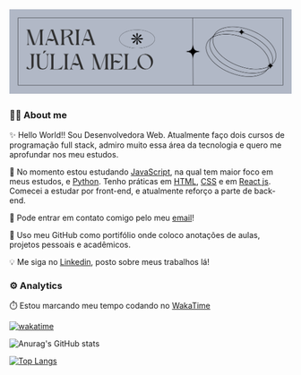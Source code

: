 ## ![](./assets/Banner%20para%20Docs%20Resumo%20de%20Projeto%20Moderno%20Minimalista%20Preto%20e%20Branco.png)

### 👩‍💻 About me
✨ Hello World!! Sou Desenvolvedora Web. Atualmente faço dois cursos de programação full stack, admiro muito essa área da tecnologia e quero me aprofundar nos meu estudos.

🚀 No momento estou estudando [JavaScript](https://developer.mozilla.org/pt-BR/docs/Web/JavaScript), na qual tem maior foco em meus estudos, e [Python](https://www.python.org/). Tenho práticas em [HTML](https://developer.mozilla.org/pt-BR/docs/Web/HTML), [CSS](https://developer.mozilla.org/pt-BR/docs/Web/CSS) e em [React js](https://react.dev/). Comecei a estudar por front-end, e atualmente reforço a parte de back-end.

📧 Pode entrar em contato comigo pelo meu [email](mailto:mjuliamary0@gmail.com)!

🌟 Uso meu GitHub como portifólio onde coloco anotações de aulas, projetos pessoais e acadêmicos.

💡 Me siga no [Linkedin](www.linkedin.com/in/maria-júlia-soares-885a5b22b), posto sobre meus trabalhos lá!

### ⚙️ Analytics

⏱️ Estou marcando meu tempo codando no [WakaTime](https://wakatime.com/dashboard)

 [![wakatime](https://wakatime.com/badge/user/018c5d95-473a-48d9-91d9-e6be64569c83.svg)](https://wakatime.com/@018c5d95-473a-48d9-91d9-e6be64569c83)

![Anurag's GitHub stats](https://github-readme-stats.vercel.app/api?username=majuss8&show_icons=true&theme=dracula)

[![Top Langs](https://github-readme-stats.vercel.app/api/top-langs/?username=majuss8&layout=donut)](https://github.com/majuss8/github-readme-stats)

